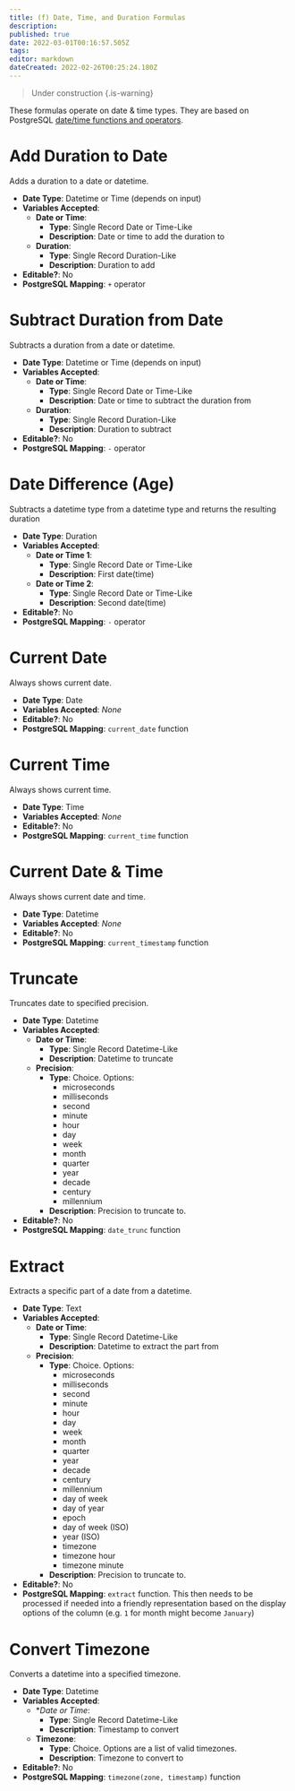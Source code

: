 ```yaml
---
title: (f) Date, Time, and Duration Formulas
description: 
published: true
date: 2022-03-01T00:16:57.505Z
tags: 
editor: markdown
dateCreated: 2022-02-26T00:25:24.180Z
---
```


> Under construction
{.is-warning}

These formulas operate on date & time types. They are based on PostgreSQL [date/time functions and operators](https://www.postgresql.org/docs/9.1/functions-datetime.html).

# Add Duration to Date
Adds a duration to a date or datetime.

- **Date Type**: Datetime or Time (depends on input) 
- **Variables Accepted**:
    - **Date or Time**:
        - **Type**: Single Record Date or Time-Like
        - **Description**: Date or time to add the duration to
    - **Duration**:
        - **Type**: Single Record Duration-Like
        - **Description**: Duration to add
- **Editable?**: No
- **PostgreSQL Mapping**: `+` operator 

# Subtract Duration from Date
Subtracts a duration from a date or datetime.

- **Date Type**: Datetime or Time (depends on input)
- **Variables Accepted**:
    - **Date or Time**:
        - **Type**: Single Record Date or Time-Like
        - **Description**: Date or time to subtract the duration from
    - **Duration**:
        - **Type**: Single Record Duration-Like
        - **Description**: Duration to subtract
- **Editable?**: No
- **PostgreSQL Mapping**: `-` operator 

# Date Difference (Age)
Subtracts a datetime type from a datetime type and returns the resulting duration

- **Date Type**: Duration 
- **Variables Accepted**:
    - **Date or Time 1**:
        - **Type**: Single Record Date or Time-Like
        - **Description**: First date(time)
    - **Date or Time 2**:
        - **Type**: Single Record Date or Time-Like
        - **Description**: Second date(time)
- **Editable?**: No
- **PostgreSQL Mapping**: `-` operator 

# Current Date
Always shows current date.

- **Date Type**: Date 
- **Variables Accepted**: *None*
- **Editable?**: No
- **PostgreSQL Mapping**: `current_date` function

# Current Time
Always shows current time.

- **Date Type**: Time 
- **Variables Accepted**: *None*
- **Editable?**: No
- **PostgreSQL Mapping**: `current_time` function

# Current Date & Time
Always shows current date and time.

- **Date Type**: Datetime 
- **Variables Accepted**: *None*
- **Editable?**: No
- **PostgreSQL Mapping**: `current_timestamp` function

# Truncate
Truncates date to specified precision.

- **Date Type**: Datetime 
- **Variables Accepted**:
    - **Date or Time**:
        - **Type**: Single Record Datetime-Like
        - **Description**: Datetime to truncate
    - **Precision**:
        - **Type**: Choice. Options:
            - microseconds
            - milliseconds
            - second
            - minute
            - hour
            - day
            - week
            - month
            - quarter
            - year
            - decade
            - century
            - millennium
        - **Description**: Precision to truncate to.
- **Editable?**: No
- **PostgreSQL Mapping**: `date_trunc` function 

# Extract
Extracts a specific part of a date from a datetime.

- **Date Type**: Text 
- **Variables Accepted**:
    - **Date or Time**:
        - **Type**: Single Record Datetime-Like
        - **Description**: Datetime to extract the part from
    - **Precision**:
        - **Type**: Choice. Options:
            - microseconds
            - milliseconds
            - second
            - minute
            - hour
            - day
            - week
            - month
            - quarter
            - year
            - decade
            - century
            - millennium
            - day of week
            - day of year
            - epoch
            - day of week (ISO)
            - year (ISO)
            - timezone
            - timezone hour
            - timezone minute
        - **Description**: Precision to truncate to.
- **Editable?**: No
- **PostgreSQL Mapping**: `extract` function. This then needs to be processed if needed into a friendly representation based on the display options of the column (e.g. `1` for month might become `January`)

# Convert Timezone
Converts a datetime into a specified timezone.

- **Date Type**: Datetime 
- **Variables Accepted**:
    - **Date or Time*:
        - **Type**: Single Record Datetime-Like
        - **Description**: Timestamp to convert
    - **Timezone**:
        - **Type**: Choice. Options are a list of valid timezones.
        - **Description**: Timezone to convert to
- **Editable?**: No
- **PostgreSQL Mapping**: `timezone(zone, timestamp)` function 
